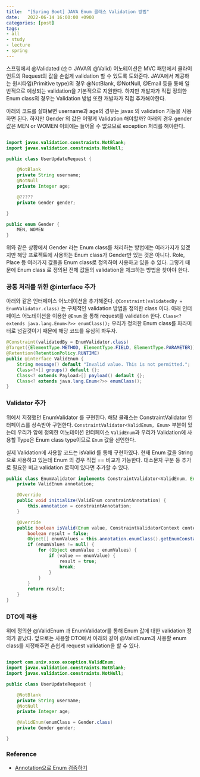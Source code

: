 ```yaml
---
title:  "[Spring Boot] JAVA Enum 클래스 Validation 방법"
date:   2022-06-14 16:00:00 +0900
categories: [post]
tags:
- all
- study
- lecture
- spring
---
```

스프링에서 @Validated (순수 JAVA의 @Valid) 어노테이션은 MVC 패턴에서 클라이언트의 Request의 값을 손쉽게 validation 할 수 있도록 도와준다. JAVA에서 제공하는 원시타입(Primitive type)의 경우 @NotBlank, @NotNull, @Email 등을 통해 일반적으로 예상되는 validation을 기본적으로 지원한다. 하지만 개발자가 직접 정의한 Enum class의 경우는 Validation 방법 또한 개발자가 직접 추가해야한다.

아래의 코드를 살펴보면 username과 age의 경우는 javax 의 validation 기능을 사용하면 된다. 하지만 Gender 의 값은 어떻게 Validation 해야할까? 아래의 경우 gender 값은 MEN or WOMEN 이외에는 들어올 수 없으므로 exception 처리를 해야한다.

```java

import javax.validation.constraints.NotBlank;
import javax.validation.constraints.NotNull;

public class UserUpdateRequest {

    @NotBlank
    private String username;
    @NotNull
    private Integer age;

    @?????
    private Gender gender;

}
```

```java
public enum Gender {
    MEN, WOMEN
}
```

위와 같은 상황에서 Gender 라는 Enum class를 처리하는 방법에는 여러가지가 있겠지만 해당 프로젝트에 사용하는 Enum class가 Gender만 있는 것은 아니다. Role, Place 등 여러가지 값들을 Enum class로 정의하여 사용하고 있을 수 있다. 그렇기 때문에 Enum class 로 정의된 전체 값들의 validation을 체크하는 방법을 찾아야 한다.

### 공통 처리를 위한 @interface 추가

아래와 같은 인터페이스 어노테이션을 추가해준다. `@Constraint(validatedBy = EnumValidator.class)` 는 구체적인 validation 방법을 정의한 class 이다. 아래 인터페이스 어노테이션을 이용한 `@Enum` 을 통해 request를 validation 한다. `Class<? extends java.lang.Enum<?>> enumClass();` 우리가 정의한 Enum class를 파라미터로 넘길것이기 때문에 해당 코드를 유심히 봐두자.

```java
@Constraint(validatedBy = EnumValidator.class)
@Target({ElementType.METHOD, ElementType.FIELD, ElementType.PARAMETER})
@Retention(RetentionPolicy.RUNTIME)
public @interface ValidEnum {
    String message() default "Invalid value. This is not permitted.";
    Class<?>[] groups() default {};
    Class<? extends Payload>[] payload() default {};
    Class<? extends java.lang.Enum<?>> enumClass();
}
```

### Validator 추가

위에서 지정했던 EnumValidator 를 구현한다. 해당 클래스는 ConstraintValidator 인터페이스를 상속받아 구현한다. `ConstraintValidator<ValidEnum, Enum>` 부분이 있는데 우리가 앞에 정의한 어노테이션 인터페이스 `ValidEnum`과 우리가 Validation에 사용할 Type은 Enum class type이므로 `Enum` 값을 선언한다. 

실제 Validation에 사용할 코드는 isValid 를 통해 구현하였다. 현재 Enum 값을 String으로 사용하고 있는데 Enum 의 경우 직접 == 비교가 가능한다. 대소문자 구분 등 추가로 필요한 비교 validation 로직이 있다면 추가할 수 있다.

```java
public class EnumValidator implements ConstraintValidator<ValidEnum, Enum> {
    private ValidEnum annotation;

    @Override
    public void initialize(ValidEnum constraintAnnotation) {
        this.annotation = constraintAnnotation;
    }

    @Override
    public boolean isValid(Enum value, ConstraintValidatorContext context) {
        boolean result = false;
        Object[] enumValues = this.annotation.enumClass().getEnumConstants();
        if (enumValues != null) {
            for (Object enumValue : enumValues) {
                if (value == enumValue) {
                    result = true;
                    break;
                }
            }
        }
        return result;
    }
}
```

### DTO에 적용

위에 정의한 @ValidEnum 과 EnumValidator를 통해 Enum 값에 대한 validation 정의가 끝났다. 앞으로는 사용할 DTO에서 아래와 같이 @ValidEnum과 사용할 enum class를 지정해주면 손쉽게 request validation을 할 수 있다.

```java

import com.univ.xoxo.exception.ValidEnum;
import javax.validation.constraints.NotBlank;
import javax.validation.constraints.NotNull;

public class UserUpdateRequest {

    @NotBlank
    private String username;
    @NotNull
    private Integer age;

    @ValidEnum(enumClass = Gender.class)
    private Gender gender;

}
```

### Reference

- [Annotation으로 Enum 검증하기](https://velog.io/@hellozin/Annotation%EC%9C%BC%EB%A1%9C-Enum-%EA%B2%80%EC%A6%9D%ED%95%98%EA%B8%B0)